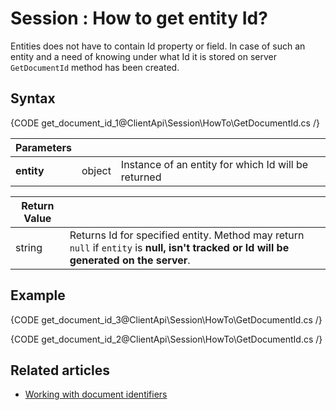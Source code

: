 # Session : How to get entity Id?

Entities does not have to contain Id property or field. In case of such an entity and a need of knowing under what Id it is stored on server `GetDocumentId` method has been created.

## Syntax

{CODE get_document_id_1@ClientApi\Session\HowTo\GetDocumentId.cs /}

| Parameters | | |
| ------------- | ------------- | ----- |
| **entity** | object | Instance of an entity for which Id will be returned |

| Return Value | |
| ------------- | ----- |
| string | Returns Id for specified entity. Method may return `null` if `entity` is **null, isn't tracked or Id will be generated on the server**. |

## Example

{CODE get_document_id_3@ClientApi\Session\HowTo\GetDocumentId.cs /}

{CODE get_document_id_2@ClientApi\Session\HowTo\GetDocumentId.cs /}

## Related articles

 - [Working with document identifiers](../../document-identifiers/working-with-document-ids)